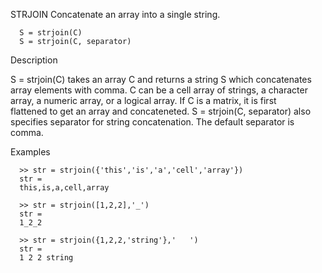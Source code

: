  STRJOIN Concatenate an array into a single string.   
    
      S = strjoin(C)   
      S = strjoin(C, separator)   
    
  Description   
    
  S = strjoin(C) takes an array C and returns a string S which concatenates   
  array elements with comma. C can be a cell array of strings, a character   
  array, a numeric array, or a logical array. If C is a matrix, it is first   
  flattened to get an array and concateneted. S = strjoin(C, separator) also   
  specifies separator for string concatenation. The default separator is comma.   
    
  Examples   
    
      >> str = strjoin({'this','is','a','cell','array'})   
      str =   
      this,is,a,cell,array   
    
      >> str = strjoin([1,2,2],'_')   
      str =   
      1_2_2   
    
      >> str = strjoin({1,2,2,'string'},'	')   
      str =   
      1 2 2 string   
    
